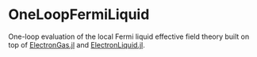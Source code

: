 # OneLoopFermiLiquid

One-loop evaluation of the local Fermi liquid effective field theory built on top of [ElectronGas.jl](https://github.com/numericalEFT/ElectronGas.jl) and [ElectronLiquid.jl](https://github.com/numericalEFT/ElectronLiquid.jl).
